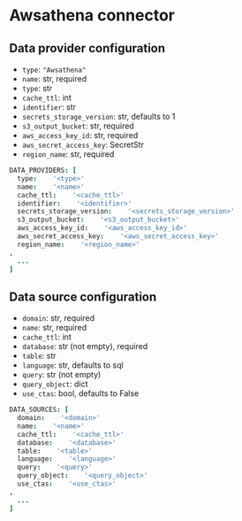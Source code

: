 # Awsathena connector

## Data provider configuration

* `type`: `"Awsathena"`
* `name`: str, required
* `type`: str
* `cache_ttl`: int
* `identifier`: str
* `secrets_storage_version`: str, defaults to 1
* `s3_output_bucket`: str, required
* `aws_access_key_id`: str, required
* `aws_secret_access_key`: SecretStr
* `region_name`: str, required

```coffee
DATA_PROVIDERS: [
  type:    '<type>'
  name:    '<name>'
  cache_ttl:    '<cache_ttl>'
  identifier:    '<identifier>'
  secrets_storage_version:    '<secrets_storage_version>'
  s3_output_bucket:    '<s3_output_bucket>'
  aws_access_key_id:    '<aws_access_key_id>'
  aws_secret_access_key:    '<aws_secret_access_key>'
  region_name:    '<region_name>'
,
  ...
]
```


## Data source configuration

* `domain`: str, required
* `name`: str, required
* `cache_ttl`: int
* `database`: str (not empty), required
* `table`: str
* `language`: str, defaults to sql
* `query`: str (not empty)
* `query_object`: dict
* `use_ctas`: bool, defaults to False

```coffee
DATA_SOURCES: [
  domain:    '<domain>'
  name:    '<name>'
  cache_ttl:    '<cache_ttl>'
  database:    '<database>'
  table:    '<table>'
  language:    '<language>'
  query:    '<query>'
  query_object:    '<query_object>'
  use_ctas:    '<use_ctas>'
,
  ...
]
```
